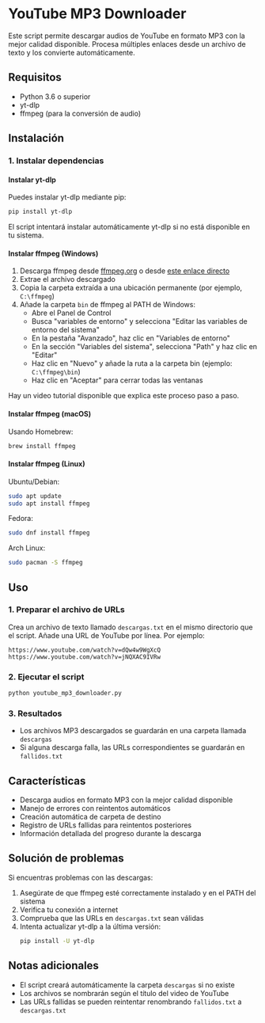 # YouTube MP3 Downloader

Este script permite descargar audios de YouTube en formato MP3 con la mejor calidad disponible. Procesa múltiples enlaces desde un archivo de texto y los convierte automáticamente.

## Requisitos

- Python 3.6 o superior
- yt-dlp
- ffmpeg (para la conversión de audio)

## Instalación

### 1. Instalar dependencias

#### Instalar yt-dlp

Puedes instalar yt-dlp mediante pip:

```bash
pip install yt-dlp
```

El script intentará instalar automáticamente yt-dlp si no está disponible en tu sistema.

#### Instalar ffmpeg (Windows)

1. Descarga ffmpeg desde [ffmpeg.org](https://ffmpeg.org/download.html) o desde [este enlace directo](https://github.com/BtbN/FFmpeg-Builds/releases)
2. Extrae el archivo descargado
3. Copia la carpeta extraída a una ubicación permanente (por ejemplo, `C:\ffmpeg`)
4. Añade la carpeta `bin` de ffmpeg al PATH de Windows:
   - Abre el Panel de Control
   - Busca "variables de entorno" y selecciona "Editar las variables de entorno del sistema"
   - En la pestaña "Avanzado", haz clic en "Variables de entorno"
   - En la sección "Variables del sistema", selecciona "Path" y haz clic en "Editar"
   - Haz clic en "Nuevo" y añade la ruta a la carpeta bin (ejemplo: `C:\ffmpeg\bin`)
   - Haz clic en "Aceptar" para cerrar todas las ventanas

Hay un video tutorial disponible que explica este proceso paso a paso.

#### Instalar ffmpeg (macOS)

Usando Homebrew:

```bash
brew install ffmpeg
```

#### Instalar ffmpeg (Linux)

Ubuntu/Debian:
```bash
sudo apt update
sudo apt install ffmpeg
```

Fedora:
```bash
sudo dnf install ffmpeg
```

Arch Linux:
```bash
sudo pacman -S ffmpeg
```

## Uso

### 1. Preparar el archivo de URLs

Crea un archivo de texto llamado `descargas.txt` en el mismo directorio que el script. Añade una URL de YouTube por línea. Por ejemplo:

```
https://www.youtube.com/watch?v=dQw4w9WgXcQ
https://www.youtube.com/watch?v=jNQXAC9IVRw
```

### 2. Ejecutar el script

```bash
python youtube_mp3_downloader.py
```

### 3. Resultados

- Los archivos MP3 descargados se guardarán en una carpeta llamada `descargas`
- Si alguna descarga falla, las URLs correspondientes se guardarán en `fallidos.txt`

## Características

- Descarga audios en formato MP3 con la mejor calidad disponible
- Manejo de errores con reintentos automáticos
- Creación automática de carpeta de destino
- Registro de URLs fallidas para reintentos posteriores
- Información detallada del progreso durante la descarga

## Solución de problemas

Si encuentras problemas con las descargas:

1. Asegúrate de que ffmpeg esté correctamente instalado y en el PATH del sistema
2. Verifica tu conexión a internet
3. Comprueba que las URLs en `descargas.txt` sean válidas
4. Intenta actualizar yt-dlp a la última versión:
   ```bash
   pip install -U yt-dlp
   ```

## Notas adicionales

- El script creará automáticamente la carpeta `descargas` si no existe
- Los archivos se nombrarán según el título del video de YouTube
- Las URLs fallidas se pueden reintentar renombrando `fallidos.txt` a `descargas.txt`
